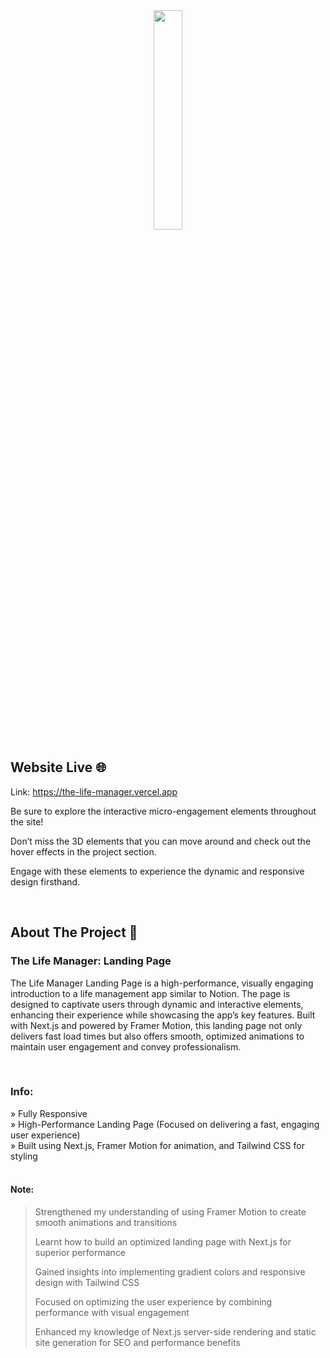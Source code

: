 <div align='center'> <img style="width:30%" src="https://github.com/user-attachments/assets/3858f452-7bc9-4bf0-bbdd-842ba28bdec5"/> </div>

## Website Live 🌐
Link: https://the-life-manager.vercel.app <br>
<p>Be sure to explore the interactive micro-engagement elements throughout the site!

Don’t miss the 3D elements that you can move around and check out the hover effects in the project section.

Engage with these elements to experience the dynamic and responsive design firsthand.</p>

<br> <h2>About The Project 📖</h2> <h3>The Life Manager: Landing Page</h3> <p>The Life Manager Landing Page is a high-performance, visually engaging introduction to a life management app similar to Notion. The page is designed to captivate users through dynamic and interactive elements, enhancing their experience while showcasing the app’s key features. Built with Next.js and powered by Framer Motion, this landing page not only delivers fast load times but also offers smooth, optimized animations to maintain user engagement and convey professionalism.</p> <br> <h3>Info:</h3> » Fully Responsive <br> » High-Performance Landing Page (Focused on delivering a fast, engaging user experience) <br> » Built using Next.js, Framer Motion for animation, and Tailwind CSS for styling <br> <br> <be>

#### Note:
> Strengthened my understanding of using Framer Motion to create smooth animations and transitions
> 
> Learnt how to build an optimized landing page with Next.js for superior performance
>
> Gained insights into implementing gradient colors and responsive design with Tailwind CSS
>
> Focused on optimizing the user experience by combining performance with visual engagement
>
> Enhanced my knowledge of Next.js server-side rendering and static site generation for SEO and performance benefits








